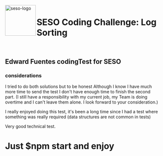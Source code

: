 <img align="left" width="100px" height="100px" src="https://seso-static-assets-public.s3.amazonaws.com/seso-logo-green-a-100x100.png" alt="seso-logo">

# SESO Coding Challenge: Log Sorting

<br>

## Edward Fuentes codingTest for SESO

### considerations
I tried to do both solutions but to be honest Although I know I have much more time to send the test
 I don't have enough time to finish the second part. (I still have a responsibility with my current job, my Team is doing overtime and I can't leave them alone. I look forward to your consideration.)

I really enjoyed doing this test, it's been a long time since I had a test where something was really required (data structures are not common in tests)

Very good technical test.

# Just $npm start and enjoy
